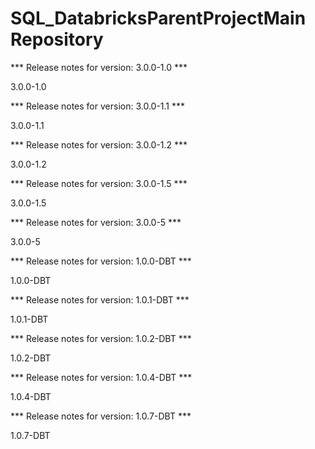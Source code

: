 # SQL_DatabricksParentProjectMain Repository


*** Release notes for version: 3.0.0-1.0 ***

3.0.0-1.0

*** Release notes for version: 3.0.0-1.1 ***

3.0.0-1.1

*** Release notes for version: 3.0.0-1.2 ***

3.0.0-1.2

*** Release notes for version: 3.0.0-1.5 ***

3.0.0-1.5

*** Release notes for version: 3.0.0-5 ***

3.0.0-5

*** Release notes for version: 1.0.0-DBT ***

1.0.0-DBT

*** Release notes for version: 1.0.1-DBT ***

1.0.1-DBT

*** Release notes for version: 1.0.2-DBT ***

1.0.2-DBT

*** Release notes for version: 1.0.4-DBT ***

1.0.4-DBT

*** Release notes for version: 1.0.7-DBT ***

1.0.7-DBT